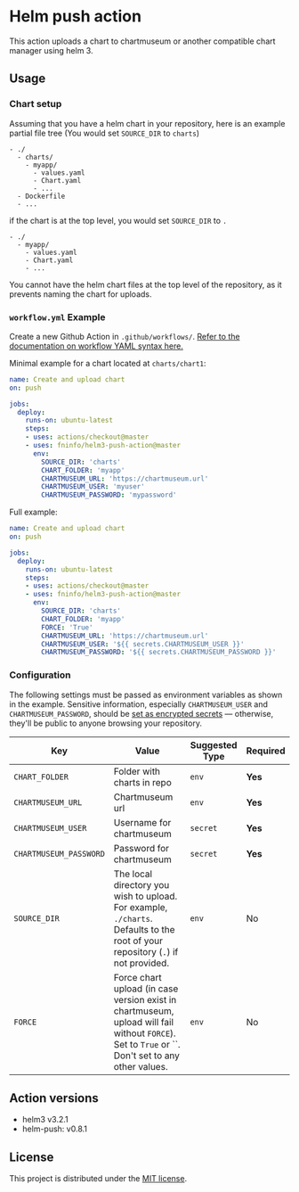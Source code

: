 # Helm push action

This action uploads a chart to chartmuseum or another compatible chart manager using helm 3.

## Usage

### Chart setup

Assuming that you have a helm chart in your repository, here is an example partial file tree (You would set `SOURCE_DIR` to `charts`)

```
- ./
  - charts/
    - myapp/
      - values.yaml
      - Chart.yaml
      - ...
  - Dockerfile
  - ...
```

if the chart is at the top level, you would set `SOURCE_DIR` to `.`

```
- ./
  - myapp/
    - values.yaml
    - Chart.yaml
    - ...
```

You cannot have the helm chart files at the top level of the repository, as it prevents naming the chart for uploads.


### `workflow.yml` Example

Create a new Github Action in `.github/workflows/`. [Refer to the documentation on workflow YAML syntax here.](https://help.github.com/en/articles/workflow-syntax-for-github-actions)

Minimal example for a chart located at `charts/chart1`:

```yaml
name: Create and upload chart
on: push

jobs:
  deploy:
    runs-on: ubuntu-latest
    steps:
    - uses: actions/checkout@master
    - uses: fninfo/helm3-push-action@master
      env:
        SOURCE_DIR: 'charts'
        CHART_FOLDER: 'myapp'
        CHARTMUSEUM_URL: 'https://chartmuseum.url'
        CHARTMUSEUM_USER: 'myuser'
        CHARTMUSEUM_PASSWORD: 'mypassword'
```

Full example:

```yaml
name: Create and upload chart
on: push

jobs:
  deploy:
    runs-on: ubuntu-latest
    steps:
    - uses: actions/checkout@master
    - uses: fninfo/helm3-push-action@master
      env:
        SOURCE_DIR: 'charts'
        CHART_FOLDER: 'myapp'
        FORCE: 'True'
        CHARTMUSEUM_URL: 'https://chartmuseum.url'
        CHARTMUSEUM_USER: '${{ secrets.CHARTMUSEUM_USER }}'
        CHARTMUSEUM_PASSWORD: '${{ secrets.CHARTMUSEUM_PASSWORD }}'
```

### Configuration

The following settings must be passed as environment variables as shown in the example. Sensitive information, especially `CHARTMUSEUM_USER` and `CHARTMUSEUM_PASSWORD`, should be [set as encrypted secrets](https://help.github.com/en/articles/virtual-environments-for-github-actions#creating-and-using-secrets-encrypted-variables) — otherwise, they'll be public to anyone browsing your repository.

| Key | Value | Suggested Type | Required |
| ------------- | ------------- | ------------- | ------------- |
| `CHART_FOLDER` | Folder with charts in repo | `env` | **Yes** |
| `CHARTMUSEUM_URL` | Chartmuseum url | `env` | **Yes** |
| `CHARTMUSEUM_USER` | Username for chartmuseum  | `secret` | **Yes** |
| `CHARTMUSEUM_PASSWORD` | Password for chartmuseum | `secret` | **Yes** |
| `SOURCE_DIR` | The local directory you wish to upload. For example, `./charts`. Defaults to the root of your repository (`.`) if not provided. | `env` | No |
| `FORCE` | Force chart upload (in case version exist in chartmuseum, upload will fail without `FORCE`). Set to `True` or ``. Don't set to any other values. | `env` | No |

## Action versions

- helm3  v3.2.1
- helm-push: v0.8.1

## License

This project is distributed under the [MIT license](LICENSE.md).
